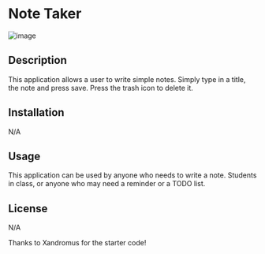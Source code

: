 <h1>Note Taker</h1>

![image](https://user-images.githubusercontent.com/112674083/222080385-5aea2022-ddc4-422d-a7a4-55310b07f312.png)


<h2>Description</h2>
<p>This application allows a user to write simple notes. Simply type in a title, the note and press save. Press the trash icon to delete it.</p>

<h2>Installation</h2>
<p>N/A</p>

<h2>Usage</h2>
<p>This application can be used by anyone who needs to write a note. Students in class, or anyone who may need a reminder or a TODO list.</p>

<h2>License</h2>
<p>N/A</p>

Thanks to Xandromus for the starter code!
